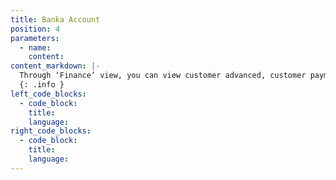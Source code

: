 ```yaml
---
title: Banka Account
position: 4
parameters:
  - name:
    content:
content_markdown: |-
  Through ‘Finance’ view, you can view customer advanced, customer payment, supplier payment, banking, bank reconciliation and financial operation. 
  {: .info }
left_code_blocks:
  - code_block:
    title:
    language:
right_code_blocks:
  - code_block:
    title:
    language:
---
```

